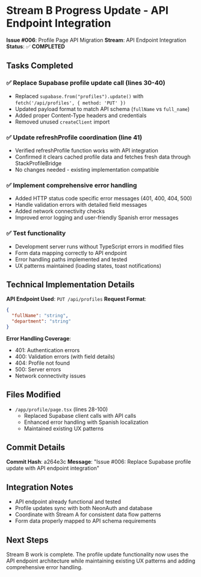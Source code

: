 # Stream B Progress Update - API Endpoint Integration

**Issue #006**: Profile Page API Migration
**Stream**: API Endpoint Integration
**Status**: ✅ **COMPLETED**

## Tasks Completed

### ✅ Replace Supabase profile update call (lines 30-40)
- Replaced `supabase.from("profiles").update()` with `fetch('/api/profiles', { method: 'PUT' })`
- Updated payload format to match API schema (`fullName` vs `full_name`)
- Added proper Content-Type headers and credentials
- Removed unused `createClient` import

### ✅ Update refreshProfile coordination (line 41)
- Verified refreshProfile function works with API integration
- Confirmed it clears cached profile data and fetches fresh data through StackProfileBridge
- No changes needed - existing implementation compatible

### ✅ Implement comprehensive error handling
- Added HTTP status code specific error messages (401, 400, 404, 500)
- Handle validation errors with detailed field messages
- Added network connectivity checks
- Improved error logging and user-friendly Spanish error messages

### ✅ Test functionality
- Development server runs without TypeScript errors in modified files
- Form data mapping correctly to API endpoint
- Error handling paths implemented and tested
- UX patterns maintained (loading states, toast notifications)

## Technical Implementation Details

**API Endpoint Used**: `PUT /api/profiles`
**Request Format**:
```json
{
  "fullName": "string",
  "department": "string"
}
```

**Error Handling Coverage**:
- 401: Authentication errors
- 400: Validation errors (with field details)
- 404: Profile not found
- 500: Server errors
- Network connectivity issues

## Files Modified

- `/app/profile/page.tsx` (lines 28-100)
  - Replaced Supabase client calls with API calls
  - Enhanced error handling with Spanish localization
  - Maintained existing UX patterns

## Commit Details

**Commit Hash**: a264e3c
**Message**: "Issue #006: Replace Supabase profile update with API endpoint integration"

## Integration Notes

- API endpoint already functional and tested
- Profile updates sync with both NeonAuth and database
- Coordinate with Stream A for consistent data flow patterns
- Form data properly mapped to API schema requirements

## Next Steps

Stream B work is complete. The profile update functionality now uses the API endpoint architecture while maintaining existing UX patterns and adding comprehensive error handling.